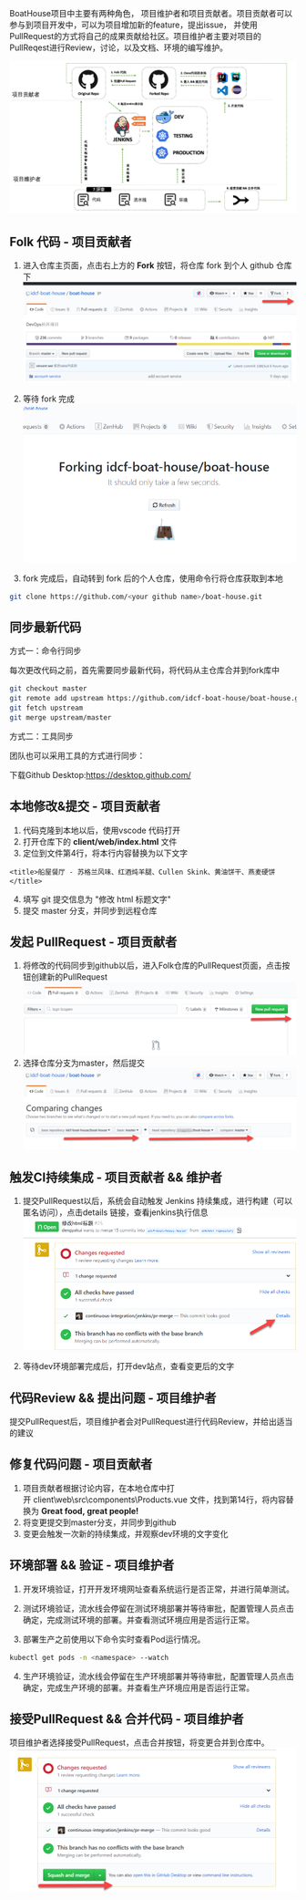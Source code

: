 BoatHouse项目中主要有两种角色， 项目维护者和项目贡献者。项目贡献者可以参与到项目开发中，可以为项目增加新的feature，提出issue， 并使用PullRequest的方式将自己的成果贡献给社区。项目维护者主要对项目的PullReqest进行Review，讨论，以及文档、环境的编写维护。


![image.png](images/github-folk.png)

## Folk 代码 - 项目贡献者

1. 进入仓库主页面，点击右上方的 **Fork** 按钮，将仓库 fork 到个人 github 仓库下<br />![image.png](images/2020-02-14-17-15-07.png)
2. 等待 fork 完成<br />![image.png](images/2020-02-14-17-16-34.png)

3. fork 完成后，自动转到 fork 后的个人仓库，使用命令行将仓库获取到本地
```bash
git clone https://github.com/<your github name>/boat-house.git
```

<a name="dTaSm"></a>
## 同步最新代码

方式一：命令行同步

每次更改代码之前，首先需要同步最新代码，将代码从主仓库合并到fork库中

```bash
git checkout master
git remote add upstream https://github.com/idcf-boat-house/boat-house.git
git fetch upstream
git merge upstream/master
```

方式二：工具同步

团队也可以采用工具的方式进行同步：

下载Github Desktop:https://desktop.github.com/


<a name="b7mmv"></a>
## 本地修改&提交 - 项目贡献者

1. 代码克隆到本地以后，使用vscode 代码打开
1. 打开仓库下的 **client/web/index.html** 文件
1. 定位到文件第4行，将本行内容替换为以下文字  <br />
```
<title>船屋餐厅 - 苏格兰风味、红酒炖羊腿、Cullen Skink、黄油饼干、燕麦硬饼</title>
```

4. 填写 git 提交信息为 "修改 html 标题文字"
4. 提交 master 分支，并同步到远程仓库

<a name="eOoKb"></a>

## 发起 PullRequest - 项目贡献者

1. 将修改的代码同步到github以后，进入Folk仓库的PullRequest页面，点击按钮创建新的PullRequest<br />![](images/2020-02-14-17-17-06.png)
2. 选择仓库分支为master，然后提交<br />![image.png](images/2020-02-14-17-17-33.png)
<a name="OLZue"></a>

## 触发CI持续集成 - 项目贡献者 && 维护者

1. 提交PullRequest以后，系统会自动触发 Jenkins 持续集成，进行构建（可以匿名访问），点击details 链接，查看jenkins执行信息<br />![](images/2020-02-14-17-17-53.png)

2. 等待dev环境部署完成后，打开dev站点，查看变更后的文字

<a name="StwrR"></a>
## 
<a name="upJ00"></a>

## 代码Review && 提出问题 - 项目维护者

提交PullRequest后，项目维护者会对PullRequest进行代码Review，并给出适当的建议<br />

<a name="HntfF"></a>

## 修复代码问题 - 项目贡献者

1. 项目贡献者根据讨论内容，在本地仓库中打开 client\web\src\components\Products.vue 文件，找到第14行，将内容替换为 **Great food, great people!<br />**
1. 将变更提交到master分支，并同步到github
1. 变更会触发一次新的持续集成，并观察dev环境的文字变化


## 环境部署 && 验证 - 项目维护者

1. 开发环境验证，打开开发环境网址查看系统运行是否正常，并进行简单测试。

2. 测试环境验证，流水线会停留在测试环境部署并等待审批，配置管理人员点击确定，完成测试环境的部署。并查看测试环境应用是否运行正常。

3. 部署生产之前使用以下命令实时查看Pod运行情况。

```bash
kubectl get pods -n <namespace> --watch
```

4. 生产环境验证，流水线会停留在生产环境部署并等待审批，配置管理人员点击确定，完成生产环境的部署。并查看生产环境应用是否运行正常。

<a name="Xrh9g"></a>
## 接受PullRequest && 合并代码 - 项目维护者
项目维护者选择接受PullRequest，点击合并按钮，将变更合并到仓库中。<br />![image.png](images/2020-02-14-17-18-13.png)








